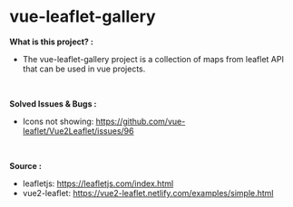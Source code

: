 # vue-leaflet-gallery

<strong>What is this project? :</strong>

- The vue-leaflet-gallery project is a collection of maps from leaflet API that can be used in vue projects.

<br>

<strong>Solved Issues & Bugs :</strong>

- Icons not showing: https://github.com/vue-leaflet/Vue2Leaflet/issues/96

<br>

<strong>Source :</strong>

- leafletjs: https://leafletjs.com/index.html
- vue2-leaflet: https://vue2-leaflet.netlify.com/examples/simple.html
